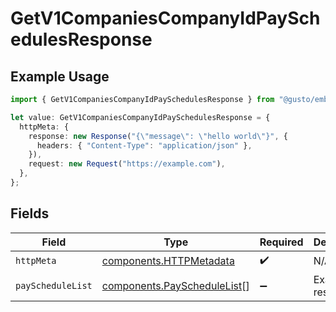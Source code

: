 # GetV1CompaniesCompanyIdPaySchedulesResponse

## Example Usage

```typescript
import { GetV1CompaniesCompanyIdPaySchedulesResponse } from "@gusto/embedded-api/models/operations/getv1companiescompanyidpayschedules.js";

let value: GetV1CompaniesCompanyIdPaySchedulesResponse = {
  httpMeta: {
    response: new Response("{\"message\": \"hello world\"}", {
      headers: { "Content-Type": "application/json" },
    }),
    request: new Request("https://example.com"),
  },
};
```

## Fields

| Field                                                                      | Type                                                                       | Required                                                                   | Description                                                                |
| -------------------------------------------------------------------------- | -------------------------------------------------------------------------- | -------------------------------------------------------------------------- | -------------------------------------------------------------------------- |
| `httpMeta`                                                                 | [components.HTTPMetadata](../../models/components/httpmetadata.md)         | :heavy_check_mark:                                                         | N/A                                                                        |
| `payScheduleList`                                                          | [components.PayScheduleList](../../models/components/payschedulelist.md)[] | :heavy_minus_sign:                                                         | Example response                                                           |